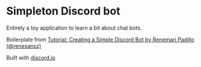# Simpleton Discord bot

Entirely a toy application to learn a bit about chat bots.

Boilerplate from [Tutorial: Creating a Simple Discord Bot by Renemari Padillo  (@renesansz)](https://medium.com/@renesansz/tutorial-creating-a-simple-discord-bot-9465a2764dc0)

Built with [discord.io](https://izy521.gitbooks.io/discord-io/) 
